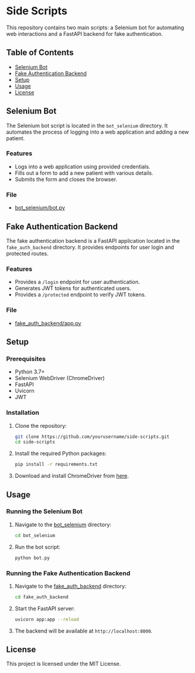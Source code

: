 # Side Scripts

This repository contains two main scripts: a Selenium bot for automating web interactions and a FastAPI backend for fake authentication.

## Table of Contents

- [Selenium Bot](#selenium-bot)
- [Fake Authentication Backend](#fake-authentication-backend)
- [Setup](#setup)
- [Usage](#usage)
- [License](#license)

## Selenium Bot

The Selenium bot script is located in the `bot_selenium` directory. It automates the process of logging into a web application and adding a new patient.

### Features

- Logs into a web application using provided credentials.
- Fills out a form to add a new patient with various details.
- Submits the form and closes the browser.

### File

- [bot_selenium/bot.py](bot_selenium/bot.py)

## Fake Authentication Backend

The fake authentication backend is a FastAPI application located in the `fake_auth_backend` directory. It provides endpoints for user login and protected routes.

### Features

- Provides a `/login` endpoint for user authentication.
- Generates JWT tokens for authenticated users.
- Provides a `/protected` endpoint to verify JWT tokens.

### File

- [fake_auth_backend/app.py](fake_auth_backend/app.py)

## Setup

### Prerequisites

- Python 3.7+
- Selenium WebDriver (ChromeDriver)
- FastAPI
- Uvicorn
- JWT

### Installation

1. Clone the repository:
    ```sh
    git clone https://github.com/yourusername/side-scripts.git
    cd side-scripts
    ```

2. Install the required Python packages:
    ```sh
    pip install -r requirements.txt
    ```

3. Download and install ChromeDriver from [here](https://sites.google.com/a/chromium.org/chromedriver/).

## Usage

### Running the Selenium Bot

1. Navigate to the [bot_selenium](http://_vscodecontentref_/1) directory:
    ```sh
    cd bot_selenium
    ```

2. Run the bot script:
    ```sh
    python bot.py
    ```

### Running the Fake Authentication Backend

1. Navigate to the [fake_auth_backend](http://_vscodecontentref_/2) directory:
    ```sh
    cd fake_auth_backend
    ```

2. Start the FastAPI server:
    ```sh
    uvicorn app:app --reload
    ```

3. The backend will be available at `http://localhost:8000`.

## License

This project is licensed under the MIT License.